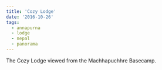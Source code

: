 ```yaml
---
title: 'Cozy Lodge'
date: '2016-10-26'
tags:
  - annapurna
  - lodge
  - nepal
  - panorama
---
```


The Cozy Lodge viewed from the Machhapuchhre Basecamp.
